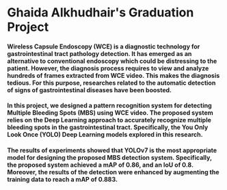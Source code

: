 # Ghaida Alkhudhair's Graduation Project
####   Wireless Capsule Endoscopy (WCE) is a diagnostic technology for gastrointestinal tract pathology detection. It has emerged as an alternative to conventional endoscopy which could be distressing to the patient. However, the diagnosis process requires to view and analyze hundreds of frames extracted from WCE video. This makes the diagnosis tedious. For this purpose, researches related to the automatic detection of signs of gastrointestinal diseases have been boosted.

#### 	In this project, we designed a pattern recognition system for detecting Multiple Bleeding Spots (MBS) using WCE video. The proposed system relies on the Deep Learning approach to accurately recognize multiple bleeding spots in the gastrointestinal tract. Specifically, the You Only Look Once (YOLO) Deep Learning models explored in this research.

####  The results of experiments showed that YOLOv7 is the most appropriate model for designing the proposed MBS detection system. Specifically, the proposed system achieved a mAP of 0.86, and an IoU of 0.8. Moreover, the results of the detection were enhanced by augmenting the training data to reach a mAP of 0.883.


